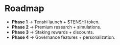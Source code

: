 # Roadmap

- **Phase 1** → Tenshi launch + $TENSHI token.  
- **Phase 2** → Premium research + simulations.  
- **Phase 3** → Staking rewards + discounts.  
- **Phase 4** → Governance features + personalization.  
